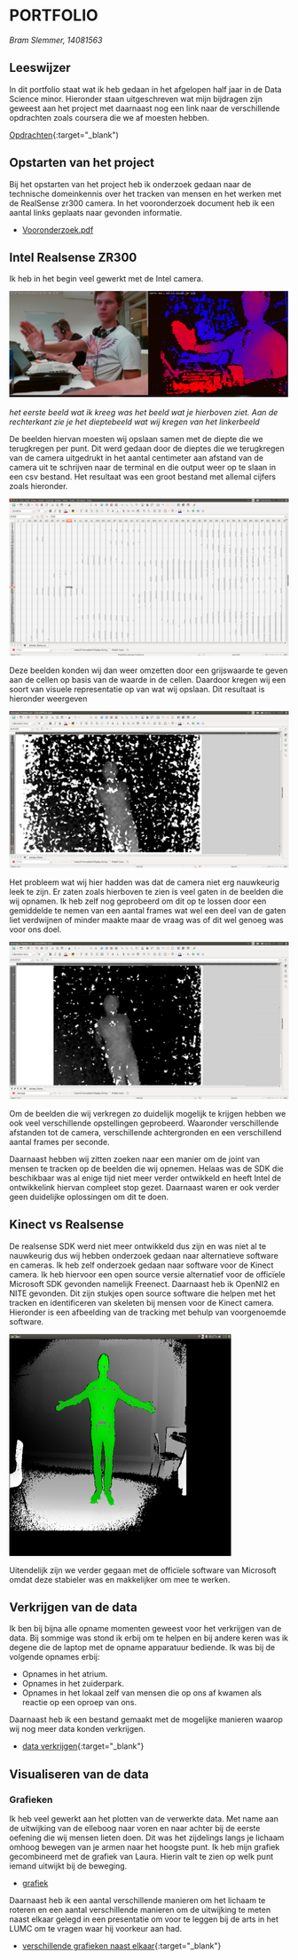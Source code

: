 # PORTFOLIO
*Bram Slemmer, 14081563*

## Leeswijzer
In dit portfolio staat wat ik heb gedaan in het afgelopen half jaar in de Data Science minor.
Hieronder staan uitgeschreven wat mijn bijdragen zijn geweest aan het project met daarnaast nog een link naar de verschillende opdrachten zoals coursera die we af moesten hebben.

[Opdrachten](https://bram4370.github.io/portfolioDataScience/Opdrachten/Opdrachten){:target="_blank")

## Opstarten van het project

Bij het opstarten van het project heb ik onderzoek gedaan naar de technische domeinkennis over het tracken van mensen en het werken met de RealSense zr300 camera. In het vooronderzoek document heb ik een aantal links geplaats naar gevonden informatie.
- [Vooronderzoek.pdf](documents/Aanpak_vooronderzoek.pdf)
## Intel Realsense ZR300

Ik heb in het begin veel gewerkt met de Intel camera.

<img src=/images/Printscreen_camera.png width="600" he3ght="300">

*het eerste beeld wat ik kreeg was het beeld wat je hierboven ziet. Aan de rechterkant zie je het dieptebeeld wat wij kregen van het linkerbeeld*

De beelden hiervan moesten wij opslaan samen met de diepte die we terugkregen per punt. Dit werd gedaan door de dieptes die we terugkregen van de camera uitgedrukt in het aantal centimeter aan afstand van de camera uit te schrijven naar de terminal en die output weer op te slaan in een csv bestand. Het resultaat was een groot bestand met allemal cijfers zoals hieronder.

![CSV beelden camera](/images/combined_frames_csv.png)

Deze beelden konden wij dan weer omzetten door een grijswaarde te geven aan de cellen op basis van de waarde in de cellen. Daardoor kregen wij een soort van visuele representatie op van wat wij opslaan. Dit resultaat is hieronder weergeven

![Greyscale image realsense](/images/Frame1.png)

Het probleem wat wij hier hadden was dat de camera niet erg nauwkeurig leek te zijn. Er zaten zoals hierboven te zien is veel gaten in de beelden die wij opnamen. Ik heb zelf nog geprobeerd om dit op te lossen door een gemiddelde te nemen van een aantal frames wat wel een deel van de gaten liet verdwijnen of minder maakte maar de vraag was of dit wel genoeg was voor ons doel.

![Average greyscale image realsense](/images/Frame_average.png)

Om de beelden die wij verkregen zo duidelijk mogelijk te krijgen hebben we ook veel verschillende opstellingen geprobeerd. Waaronder verschillende afstanden tot de camera, verschillende achtergronden en een verschillend aantal frames per seconde.

Daarnaast hebben wij zitten zoeken naar een manier om de joint van mensen te tracken op de beelden die wij opnemen. Helaas was de SDK die beschikbaar was al enige tijd niet meer verder ontwikkeld en heeft Intel de ontwikkelink hiervan compleet stop gezet. Daarnaast waren er ook verder geen duidelijke oplossingen om dit te doen.

## Kinect vs Realsense
De realsense SDK werd niet meer ontwikkeld dus zijn en was niet al te nauwkeurig dus wij hebben onderzoek gedaan naar alternatieve software en cameras. Ik heb zelf onderzoek gedaan naar software voor de Kinect camera. Ik heb hiervoor een open source versie alternatief voor de officïele Microsoft SDK gevonden namelijk Freenect. Daarnaast heb ik OpenNI2 en NITE gevonden. Dit zijn stukjes open source software die helpen met het tracken en identificeren van skeleten bij mensen voor de Kinect camera. Hieronder is een afbeelding van de tracking met behulp van voorgenoemde software.

<img src=/images/Freenect_good_tracking.png width="400" height="400"> 

Uitendelijk zijn we verder gegaan met de officïele software van Microsoft omdat deze stabieler was en makkelijker om mee te werken.

## Verkrijgen van de data

Ik ben bij bijna alle opname momenten geweest voor het verkrijgen van de data. Bij sommige was stond ik erbij om te helpen en bij andere keren was ik degene die de laptop met de opname apparatuur bediende. Ik was bij de volgende opnames erbij:

* Opnames in het atrium.
* Opnames in het zuiderpark.
* Opnames in het lokaal zelf van mensen die op ons af kwamen als reactie op een oproep van ons.

Daarnaast heb ik een bestand gemaakt met de mogelijke manieren waarop wij nog meer data konden verkrijgen.
- [data verkrijgen](documents/Data_genereren.pdf){:target="_blank"}

## Visualiseren van de data
### Grafieken
Ik heb veel gewerkt aan het plotten van de verwerkte data. Met name aan de uitwijking van de elleboog naar voren en naar achter bij de eerste oefening die wij mensen lieten doen. Dit was het zijdelings langs je lichaam omhoog bewegen van je armen naar het hoogste punt. Ik heb mijn grafiek gecombineerd met de grafiek van Laura. Hierin valt te zien op welk punt iemand uitwijkt bij de beweging.

- [grafiek](images/grafiek.png)

Daarnaast heb ik een aantal verschillende manieren om het lichaam te roteren en een aantal verschillende manieren om de uitwijking te meten naast elkaar gelegd in een presentatie om voor te leggen bij de arts in het LUMC om te vragen waar hij voorkeur aan had.

- [verschillende grafieken naast elkaar](documents/P1-P2_verschillende_algoritmes_hoeken_elleboog.pdf){:target="_blank"}
